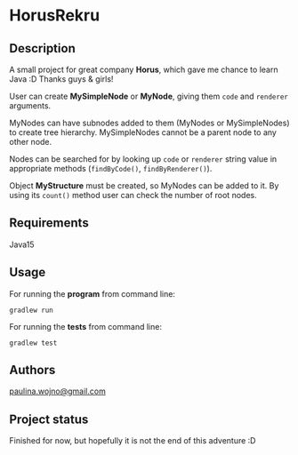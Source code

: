 # HorusRekru

## Description
A small project for great company **Horus**, which gave me chance to learn Java :D
Thanks guys & girls!

User can create **MySimpleNode** or **MyNode**, giving them `code` and `renderer` arguments.

MyNodes can have subnodes added to them (MyNodes or MySimpleNodes) to create tree hierarchy.
MySimpleNodes cannot be a parent node to any other node.

Nodes can be searched for by looking up `code` or `renderer` string value in appropriate methods (`findByCode()`, `findByRenderer()`).

Object **MyStructure** must be created, so MyNodes can be added to it. By using its `count()` method user can check the number of root nodes.




## Requirements
Java15

## Usage
For running the **program** from command line:
```
gradlew run
```

For running the **tests** from command line:

```
gradlew test
```

## Authors
paulina.wojno@gmail.com

## Project status
Finished for now, but hopefully it is not the end of this adventure :D
